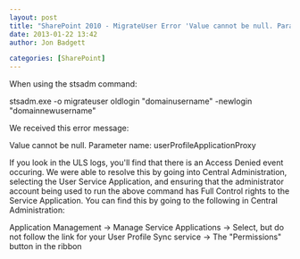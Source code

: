 ```yaml
---
layout: post
title: "SharePoint 2010 - MigrateUser Error 'Value cannot be null. Parameter name: userProfileApplicationProxy'"
date: 2013-01-22 13:42
author: Jon Badgett

categories: [SharePoint]
---
```

When using the stsadm command:

stsadm.exe -o migrateuser oldlogin "domainusername" -newlogin "domainnewusername"

We received this error message:

Value cannot be null.
Parameter name: userProfileApplicationProxy

If you look in the ULS logs, you'll find that there is an Access Denied event occuring. We were able to resolve this by going into Central Administration, selecting the User Service Application, and ensuring that the administrator account being used to run the above command has Full Control rights to the Service Application. You can find this by going to the following in Central Administration:

Application Management -&gt; Manage Service Applications -&gt; Select, but do not follow the link for your User Profile Sync service -&gt; The "Permissions" button in the ribbon
